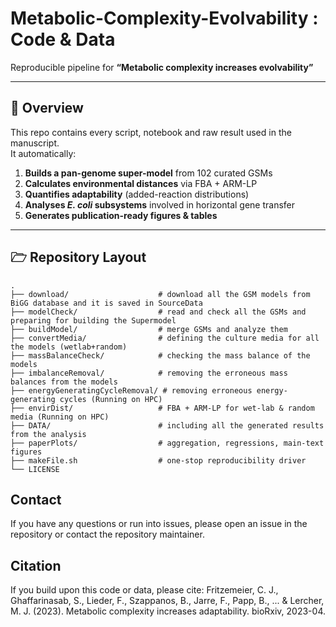 

# Metabolic-Complexity-Evolvability&nbsp;: Code & Data  
Reproducible pipeline for **“Metabolic complexity increases evolvability”**  

---

## 📑 Overview
This repo contains every script, notebook and raw result used in the manuscript.  
It automatically:

1. **Builds a pan-genome super-model** from 102 curated GSMs  
2. **Calculates environmental distances** via FBA + ARM-LP  
3. **Quantifies adaptability** (added-reaction distributions)  
4. **Analyses *E. coli* subsystems** involved in horizontal gene transfer  
5. **Generates publication-ready figures & tables** 



---

## 🗁 Repository Layout

```text
.
├── download/                    # download all the GSM models from BiGG database and it is saved in SourceData
├── modelCheck/                  # read and check all the GSMs and preparing for building the Supermodel
├── buildModel/                  # merge GSMs and analyze them
├── convertMedia/                # defining the culture media for all the models (wetlab+random)
├── massBalanceCheck/            # checking the mass balance of the models
├── imbalanceRemoval/            # removing the erroneous mass balances from the models
├── energyGeneratingCycleRemoval/ # removing erroneous energy-generating cycles (Running on HPC)
├── envirDist/                   # FBA + ARM-LP for wet-lab & random media (Running on HPC)
├── DATA/                        # including all the generated results from the analysis
├── paperPlots/                  # aggregation, regressions, main-text figures
├── makeFile.sh                  # one-stop reproducibility driver
└── LICENSE
```
## Contact
If you have any questions or run into issues, please open an issue in the repository or contact the repository maintainer.

## Citation
If you build upon this code or data, please cite:
Fritzemeier, C. J., Ghaffarinasab, S., Lieder, F., Szappanos, B., Jarre, F., Papp, B., ... & Lercher, M. J. (2023). Metabolic complexity increases adaptability. bioRxiv, 2023-04.
